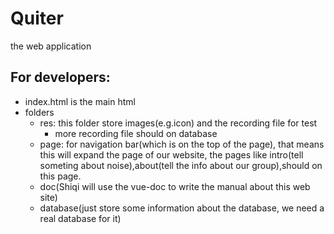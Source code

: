 # Quiter
the web application
## For developers:
- index.html is the main html
- folders
  - res: this folder store images(e.g.icon) and the recording file for test
    - more recording file should on database
  - page: for navigation bar(which is on the top of the page), that means this will expand the page of our website, the pages like intro(tell someting about noise),about(tell the info about our group),should on this page.
  - doc(Shiqi will use the vue-doc to write the manual about this web site)
  - database(just store some information about the database, we need a real database for it)
